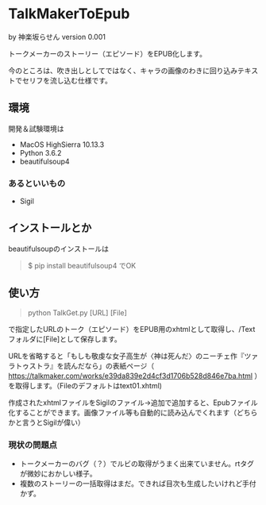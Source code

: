 # TalkMakerToEpub

by 神楽坂らせん version 0.001 

トークメーカーのストーリー（エピソード）をEPUB化します。

今のところは、吹き出しとしてではなく、キャラの画像のわきに回り込みテキストでセリフを流し込む仕様です。

## 環境

開発＆試験環境は

* MacOS HighSierra 10.13.3
* Python 3.6.2
* beautifulsoup4

### あるといいもの

* Sigil

## インストールとか

beautifulsoupのインストールは
>$ pip install beautifulsoup4
でOK

## 使い方

>python TalkGet.py [URL] [File]

で指定したURLのトーク（エピソード）をEPUB用のxhtmlとして取得し、/Textフォルダに[File]として保存します。

URLを省略すると「もしも敬虔な女子高生が〈神は死んだ〉のニーチェ作『ツァラトゥストラ』を読んだなら」の表紙ページ（ https://talkmaker.com/works/e39da839e2d4cf3d1706b528d846e7ba.html ）を取得します。（Fileのデフォルトはtext01.xhtml)

作成されたxhtmlファイルをSigilのファイル->追加で追加すると、Epubファイル化することができます。画像ファイル等も自動的に読み込んでくれます（どちらかと言うとSigilが偉い）

### 現状の問題点
* トークメーカーのバグ（？）でルビの取得がうまく出来ていません。rtタグが微妙におかしい様子。
* 複数のストーリーの一括取得はまだ。できれば目次も生成したいけれど手付かず。


